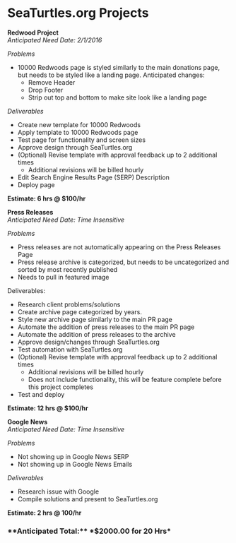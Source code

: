 <h1>SeaTurtles.org Projects</h1>

**Redwood Project** </br>
*Anticipated Need Date: 2/1/2016*

*Problems*
* 10000 Redwoods page is styled similarly to the main donations page, but needs to be styled like a landing page. Anticipated changes:
  * Remove Header
  * Drop Footer
  * Strip out top and bottom to make site look like a landing page

*Deliverables*

* Create new template for 10000 Redwoods
* Apply template to 10000 Redwoods page
* Test page for functionality and screen sizes
* Approve design through SeaTurtles.org
* (Optional) Revise template with approval feedback up to 2 additional times
  * Additional revisions will be billed hourly
* Edit Search Engine Results Page (SERP) Description
* Deploy page

**Estimate: 6 hrs @ $100/hr**


**Press Releases** </br>
*Anticipated Need Date: Time Insensitive*

*Problems*
* Press releases are not automatically appearing on the Press Releases Page
* Press release archive is categorized, but needs to be uncategorized and sorted by most recently published
* Needs to pull in featured image

Deliverables:
* Research client problems/solutions
* Create archive page categorized by years.
* Style new archive page similarly to the main PR page
* Automate the addition of press releases to the main PR page
* Automate the addition of press releases to the archive
* Approve design/changes through SeaTurtles.org
* Test automation with SeaTurtles.org
* (Optional) Revise template with approval feedback up to 2 additional times
  * Additional revisions will be billed hourly
  * Does not include functionality, this will be feature complete before this project completes
* Test and deploy

**Estimate: 12 hrs @ $100/hr**

**Google News** </br>
*Anticipated Need Date: Time Insensitive*

*Problems*
* Not showing up in Google News SERP
* Not showing up in Google News Emails

*Deliverables*
* Research issue with Google
* Compile solutions and present to SeaTurtles.org

**Estimate: 2 hrs @ 100/hr**

<h3>**Anticipated Total:** *$2000.00 for 20 Hrs*</h3>
